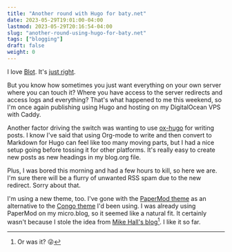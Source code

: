 ```yaml
---
title: "Another round with Hugo for baty.net"
date: 2023-05-29T19:01:00-04:00
lastmod: 2023-05-29T20:16:54-04:00
slug: "another-round-using-hugo-for-baty.net"
tags: ["blogging"]
draft: false
weight: 0
---
```


I love [Blot](https://blot.im). It's [just right](/2023/blot-is-just-right/).

But you know how sometimes you just want everything on your own server where you can touch it? Where you have access to the server redirects and access logs and everything? That's what happened to me this weekend, so I'm once again publishing using Hugo and hosting on my DigitalOcean VPS with Caddy.

Another factor driving the switch was wanting to use [ox-hugo](https://ox-hugo.scripter.co/) for writing posts. I know I've said that using Org-mode to write and then convert to Markdown for Hugo can feel like too many moving parts, but I had a nice setup going before tossing it for other platforms. It's really easy to create new posts as new headings in my blog.org file.

Plus, I was bored this morning and had a few hours to kill, so here we are. I'm sure there will be a flurry of unwanted RSS spam due to the new redirect. Sorry about that.

I'm using a new theme, too. I've gone with the [PaperMod theme](https://github.com/adityatelange/hugo-PaperMod) as an alternative to the [Congo theme](https://github.com/jpanther/congo) I'd been using. I was already using PaperMod on my micro.blog, so it seemed like a natural fit. It certainly wasn't because I stole the idea from [Mike Hall's blog](https://mike.puddingtime.org/)[^fn:1]. I like it so far.

[^fn:1]: Or was it? 😜

[//]: # "Exported with love from a post written in Org mode"
[//]: # "- https://github.com/kaushalmodi/ox-hugo"
